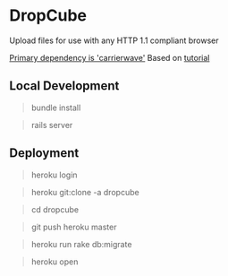 # DropCube
Upload files for use with any HTTP 1.1 compliant browser

[Primary dependency is 'carrierwave'](https://github.com/carrierwaveuploader/carrierwave)
Based on [tutorial](https://www.tutorialspoint.com/ruby-on-rails/rails-file-uploading.htm)

## Local Development

> bundle install 

> rails server


## Deployment

> heroku login

> heroku git:clone -a dropcube

> cd dropcube

> git push heroku master

> heroku run rake db:migrate

> heroku open